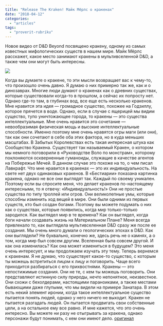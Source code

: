 ```yaml
---
title: "Release The Kraken! Майк Мёрлс о кракенах"
date: "2018-04-12"
categories: 
  - "articles"
tags: 
  - "proverit-rubriku"
---
```


Новое видео от D&D Beyond посвящено кракену, одному из самых известных мифологических существ в нашем мире. Майк Мёрлс расскажет, какое место занимают кракены в мультивселенной D&D, а также чем они могут быть интересны.

![](https://pp.userapi.com/c830209/v830209892/ca3b8/QHvtEQth9-o.jpg)

Когда вы думаете о кракене, то эти мысли возвращает вас к чему-то, что произошло очень давно. Я думаю о них примерно так же, как и о динозаврах. Многие люди думают о кракенах как о древних существах, которые существовали когда-то в прошлом, а сейчас их попросту нет. Однако где-то там, в глубинах вод, все еще есть несколько кракенов. Мне нравится эта идея — громадное существо, похожее на Годзиллу, которое прячется в воде. Однако, если в случае с ящерицей мы видим существо, тупо уничтожающее города, то кракены — это существа интеллектуальные. Мне очень нравится это сочетание — невообразимая физическая мощь и высокие интеллектуальные способности. Именно поэтому мне очень нравятся огры маги (или они), так как они сочетают в себе оба этих фактора, но в куда меньших масштабах. В Забытых Королевствах есть такая интересная штука как Сообщество Кракена. Существует так называемый Кракен, о котором мы немного поговорили в «Руководстве Воло по монстрам», которому поклоняются оскверненные гуманоиды, служащие в качестве агентов на Побережье Мечей. В данном случае это похоже на то, о чем писал Лавкрафт. Что мне нравится в кракенах — это их индивидуальность. На свете нет двух одинаковых кракенов. В «Бестиарии» показана картинка кракена, однако не все они выглядят так. Каждый по своему уникален. Поэтому если вы спросите меня, что делает кракенов по-настоящему интересными, то я отвечу: «Индивидуальность!» Они не простые существа по типу троллей или огров. Они великолепные умы, которые способны изменить ход вещей в мире. Они были одними из первых существ, кто был создан богами. Поэтому вы можете подумать о них как о существах, которые появились, когда мир только-только зародился. Как выглядел мир в те времена? Как он выглядел, когда боги начали создавать жизнь на Материальном Плане? Меня всегда привлекало то, как выглядела мультивселенная D&D сразу же после ее создания. Мы очень много думали о геологических эпохах в D&D. Как они выглядели? Не буквально, конечно же, здесь речь не о камнях, а о том, когда мир был совсем другим. Вселенная была совсем другой. И как она изменилась? Как она может измениться в будущем? Это меня очень интересует, и мы продолжаем изучать эту тему. Теперь вернемся к кракенам. Я не думаю, что существует какое-то существо, с которым ты можешь встретиться лицом к лицу и поговорить. Чаще всего приходится разбираться с его прихвостнями. Кракены — это непостижимые создания. Они не те, с кем ты можешь поговорить. Они представляют истинную силу природы, нечто непонятное, неизвестное. Они схожи с бехолдерами, настоящими параноиками, а также местами бывающими даже глупыми, что мы видели на примере Занатара. В этом есть некий элемент иронии, когда такое интеллектуальное существо пытается понять людей, однако у него ничего не выходит. Кракен не пытается разгадать людей. Он пытается продвигать свои собственные цели, а на остальное ему все равно. И мне кажется, что это очень интересно. Вы можете ни разу не отыгрывать за кракена, однако персонажи будут понимать, с кем они имеют дело. [оригинал](https://vk.com/@dnd_for_all-release-the-kraken-maik-merls-o-krakenah)
